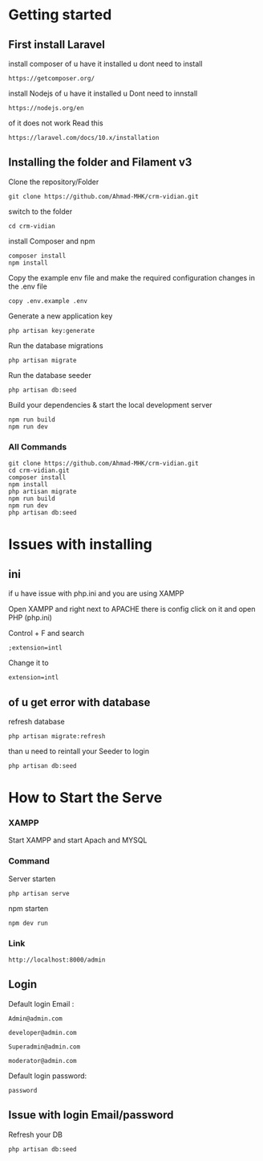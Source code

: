 # Getting started

## First install Laravel

install composer 
of u have it installed u dont need to install

    https://getcomposer.org/

install Nodejs
of u have it installed u Dont need to innstall

    https://nodejs.org/en

of it does not work Read this

    https://laravel.com/docs/10.x/installation

## Installing the folder and Filament v3

Clone the repository/Folder

    git clone https://github.com/Ahmad-MHK/crm-vidian.git


switch to the folder

    cd crm-vidian

install Composer and npm

    composer install
    npm install

Copy the example env file and make the required configuration changes in the .env file

    copy .env.example .env

Generate a new application key

    php artisan key:generate

Run the database migrations 

    php artisan migrate


Run the database seeder

    php artisan db:seed

Build your dependencies & start the local development server

    npm run build
    npm run dev

### All Commands

    git clone https://github.com/Ahmad-MHK/crm-vidian.git
    cd crm-vidian.git
    composer install
    npm install
    php artisan migrate
    npm run build
    npm run dev
    php artisan db:seed

# Issues with installing

## ini
if u have issue with php.ini and you are using XAMPP

Open XAMPP and right next to APACHE there is config click on it and open PHP (php.ini)

Control + F and search

    ;extension=intl

Change it to 

    extension=intl

## of u get error with database

refresh database

    php artisan migrate:refresh

than u need to reintall your Seeder to login

    php artisan db:seed

# How to Start the Serve

### XAMPP

Start XAMPP and start Apach and MYSQL

### Command

Server starten

    php artisan serve

npm starten

    npm dev run

### Link

    http://localhost:8000/admin

## Login

Default login Email :

    Admin@admin.com
    
    developer@admin.com
    
    Superadmin@admin.com
    
    moderator@admin.com

Default login password:

    password

## Issue with login Email/password

Refresh your DB

    php artisan db:seed
    
